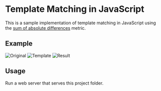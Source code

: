 # Template Matching in JavaScript

This is a sample implementation of template matching in JavaScript using the [sum of absolute differences](https://en.wikipedia.org/wiki/Sum_of_absolute_differences) metric. 

## Example

![Original](https://raw.githubusercontent.com/marcklefter/template-match/master/original.jpg) ![Template](https://raw.githubusercontent.com/marcklefter/template-match/master/template.jpg) ![Result](https://raw.githubusercontent.com/marcklefter/template-match/master/result.png)

## Usage

Run a web server that serves this project folder.